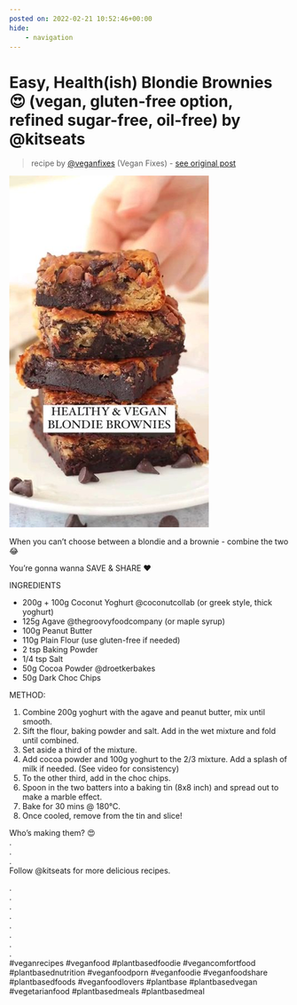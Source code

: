 ```yaml
---
posted on: 2022-02-21 10:52:46+00:00
hide:
    - navigation
---
```


# Easy, Health(ish) Blondie Brownies 😍 (vegan, gluten-free option, refined sugar-free, oil-free) by @kitseats 

> recipe by [@veganfixes](https://www.instagram.com/veganfixes/) 
(Vegan Fixes) - [see original post](https://instagram.com/p/CaPJUY7pnAg)

![](../img/veganfixes_21-02-2022_1002.png)

  
When you can’t choose between a blondie and a brownie - combine the two 😂  
  
You’re gonna wanna SAVE & SHARE ❤️  
  
INGREDIENTS  
- 200g + 100g Coconut Yoghurt @coconutcollab (or greek style, thick yoghurt)  
- 125g Agave @thegroovyfoodcompany (or maple syrup)  
- 100g Peanut Butter  
- 110g Plain Flour (use gluten-free if needed)   
- 2 tsp Baking Powder  
- 1/4 tsp Salt  
- 50g Cocoa Powder @droetkerbakes   
- 50g Dark Choc Chips   
  
METHOD:  
1. Combine 200g yoghurt with the agave and peanut butter, mix until smooth.  
2. Sift the flour, baking powder and salt. Add in the wet mixture and fold until combined.  
3. Set aside a third of the mixture.  
4. Add cocoa powder and 100g yoghurt to the 2/3 mixture. Add a splash of milk if needed. (See video for consistency)  
5. To the other third, add in the choc chips.  
6. Spoon in the two batters into a baking tin (8x8 inch) and spread out to make a marble effect.  
7. Bake for 30 mins @ 180°C.  
8. Once cooled, remove from the tin and slice!  
  
Who’s making them? 😍  
.  
.  
.  
Follow @kitseats for more delicious recipes.  
  
.  
.  
.  
.  
.  
.  
.  
.  
\#veganrecipes \#veganfood \#plantbasedfoodie \#vegancomfortfood \#plantbasednutrition \#veganfoodporn \#veganfoodie \#veganfoodshare \#plantbasedfoods \#veganfoodlovers \#plantbase \#plantbasedvegan \#vegetarianfood \#plantbasedmeals \#plantbasedmeal   